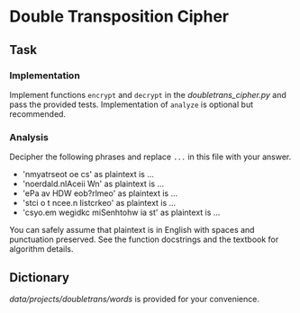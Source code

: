# Double Transposition Cipher

## Task

### Implementation

Implement functions `encrypt` and `decrypt` in the *doubletrans_cipher.py* and pass the provided tests. Implementation of `analyze` is optional but recommended.

### Analysis

Decipher the following phrases and replace `...` in this file with your answer.

- 'nmyatrseot oe cs' as plaintext is ...
- 'noerdald.nlAceii  Wn' as plaintext is ...
- 'ePa  av HDW eob?rlmeo' as plaintext is ...
- 'stci o t ncee.n Iistcrkeo' as plaintext is ...
- 'csyo.em wegidkc miSenhtohw ia st' as plaintext is ...

You can safely assume that plaintext is in English with spaces and punctuation preserved. See the function docstrings and the textbook for algorithm details.

## Dictionary

*data/projects/doubletrans/words* is provided for your convenience.
